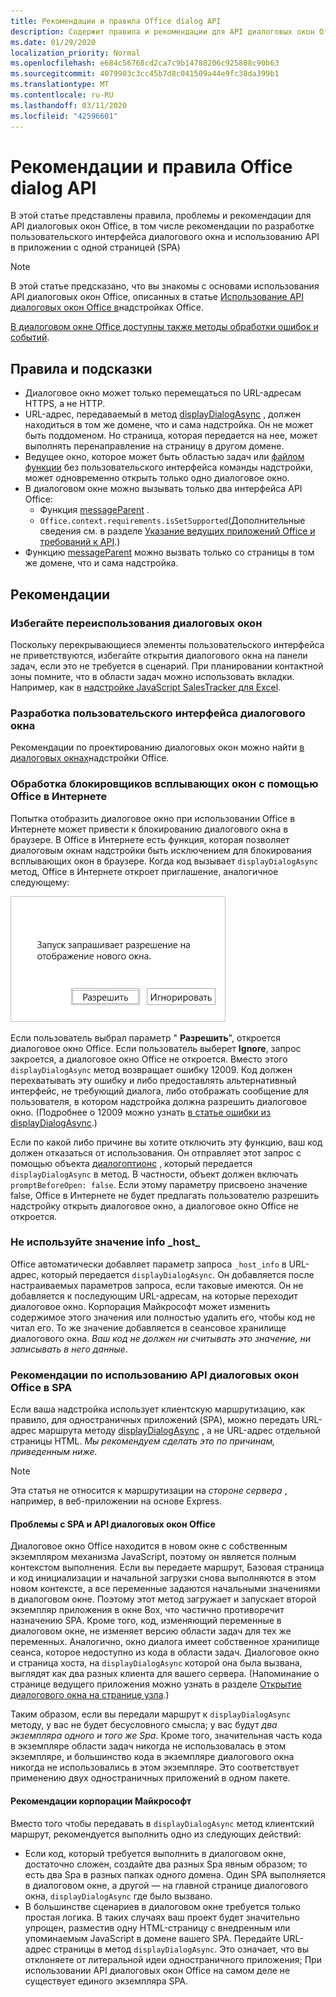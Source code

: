 ```yaml
---
title: Рекомендации и правила Office dialog API
description: Содержит правила и рекомендации для API диалоговых окон Office, такие как рекомендации для одностраничного приложения (SPA)
ms.date: 01/29/2020
localization_priority: Normal
ms.openlocfilehash: e684c56768cd2ca7c9b14788206c925808c90b63
ms.sourcegitcommit: 4079903c3cc45b7d8c041509a44e9fc38da399b1
ms.translationtype: MT
ms.contentlocale: ru-RU
ms.lasthandoff: 03/11/2020
ms.locfileid: "42596601"
---
```

# <a name="best-practices-and-rules-for-the-office-dialog-api"></a>Рекомендации и правила Office dialog API

В этой статье представлены правила, проблемы и рекомендации для API диалоговых окон Office, в том числе рекомендации по разработке пользовательского интерфейса диалогового окна и использованию API в приложении с одной страницей (SPA)

> [!NOTE]
> В этой статье предсказано, что вы знакомы с основами использования API диалоговых окон Office, описанных в статье [Использование API диалоговых окон Office в](dialog-api-in-office-add-ins.md)надстройках Office.
> 
> [В диалоговом окне Office доступны также методы обработки ошибок и событий](dialog-handle-errors-events.md).

## <a name="rules-and-gotchas"></a>Правила и подсказки

- Диалоговое окно может только перемещаться по URL-адресам HTTPS, а не HTTP.
- URL-адрес, передаваемый в метод [displayDialogAsync](/javascript/api/office/office.ui) , должен находиться в том же домене, что и сама надстройка. Он не может быть поддоменом. Но страница, которая передается на нее, может выполнять перенаправление на страницу в другом домене.
- Ведущее окно, которое может быть областью задач или [файлом функции](../reference/manifest/functionfile.md) без пользовательского интерфейса команды надстройки, может одновременно открыть только одно диалоговое окно.
- В диалоговом окне можно вызывать только два интерфейса API Office:
  - Функция [messageParent](/javascript/api/office/office.ui#messageparent-message-) .
  - `Office.context.requirements.isSetSupported`(Дополнительные сведения см. в разделе [Указание ведущих приложений Office и требований к API](specify-office-hosts-and-api-requirements.md).)
- Функцию [messageParent](/javascript/api/office/office.ui#messageparent-message-) можно вызвать только со страницы в том же домене, что и сама надстройка.

## <a name="best-practices"></a>Рекомендации

### <a name="avoid-overusing-dialog-boxes"></a>Избегайте переиспользования диалоговых окон

Поскольку перекрывающиеся элементы пользовательского интерфейса не приветствуются, избегайте открытия диалогового окна на панели задач, если это не требуется в сценарий. При планировании контактной зоны помните, что в области задач можно использовать вкладки. Например, как в [надстройке JavaScript SalesTracker для Excel](https://github.com/OfficeDev/Excel-Add-in-JavaScript-SalesTracker).

### <a name="designing-a-dialog-box-ui"></a>Разработка пользовательского интерфейса диалогового окна

Рекомендации по проектированию диалоговых окон можно найти [в диалоговых окнах](../design/dialog-boxes.md)надстройки Office.

### <a name="handling-pop-up-blockers-with-office-on-the-web"></a>Обработка блокировщиков всплывающих окон с помощью Office в Интернете

Попытка отобразить диалоговое окно при использовании Office в Интернете может привести к блокированию диалогового окна в браузере. В Office в Интернете есть функция, которая позволяет диалоговым окнам надстройки быть исключением для блокирования всплывающих окон в браузере. Когда код вызывает `displayDialogAsync` метод, Office в Интернете откроет приглашение, аналогичное следующему:

![Сообщение о том, что надстройка может быть создана для предотвращения блокирования всплывающих окон в браузере.](../images/dialog-prompt-before-open.png)

Если пользователь выбрал параметр " **Разрешить**", откроется диалоговое окно Office. Если пользователь выберет **Ignore**, запрос закроется, а диалоговое окно Office не откроется. Вместо этого `displayDialogAsync` метод возвращает ошибку 12009. Код должен перехватывать эту ошибку и либо предоставлять альтернативный интерфейс, не требующий диалога, либо отображать сообщение для пользователя, в котором надстройка должна разрешить диалоговое окно. (Подробнее о 12009 можно узнать [в статье ошибки из displayDialogAsync](dialog-handle-errors-events.md#errors-from-displaydialogasync).)

Если по какой либо причине вы хотите отключить эту функцию, ваш код должен отказаться от использования. Он отправляет этот запрос с помощью объекта [диалогоптионс](/javascript/api/office/office.dialogoptions) , который передается `displayDialogAsync` в метод. В частности, объект должен включать `promptBeforeOpen: false`. Если этому параметру присвоено значение false, Office в Интернете не будет предлагать пользователю разрешить надстройку открыть диалоговое окно, а диалоговое окно Office не откроется.

### <a name="do-not-use-the-_host_info-value"></a>Не используйте значение info \_host\_

Office автоматически добавляет параметр запроса `_host_info` в URL-адрес, который передается `displayDialogAsync`. Он добавляется после настраиваемых параметров запроса, если таковые имеются. Он не добавляется к последующим URL-адресам, на которые переходит диалоговое окно. Корпорация Майкрософт может изменить содержимое этого значения или полностью удалить его, чтобы код не читал его. То же значение добавляется в сеансовое хранилище диалогового окна. *Ваш код не должен ни считывать это значение, ни записывать в него данные*.

### <a name="best-practices-for-using-the-office-dialog-api-in-an-spa"></a>Рекомендации по использованию API диалоговых окон Office в SPA

Если ваша надстройка использует клиентскую маршрутизацию, как правило, для одностраничных приложений (SPA), можно передать URL-адрес маршрута методу [displayDialogAsync](/javascript/api/office/office.ui) , а не URL-адрес отдельной страницы HTML. *Мы рекомендуем сделать это по причинам, приведенным ниже.*

> [!NOTE]
> Эта статья не относится к маршрутизации на *стороне сервера* , например, в веб-приложении на основе Express.

#### <a name="problems-with-spas-and-the-office-dialog-api"></a>Проблемы с SPA и API диалоговых окон Office

Диалоговое окно Office находится в новом окне с собственным экземпляром механизма JavaScript, поэтому он является полным контекстом выполнения. Если вы передаете маршрут, Базовая страница и код инициализации и начальной загрузки снова выполняются в этом новом контексте, а все переменные задаются начальными значениями в диалоговом окне. Поэтому этот метод загружает и запускает второй экземпляр приложения в окне Box, что частично противоречит назначению SPA. Кроме того, код, изменяющий переменные в диалоговом окне, не изменяет версию области задач для тех же переменных. Аналогично, окно диалога имеет собственное хранилище сеанса, которое недоступно из кода в области задач. Диалоговое окно и страница хоста, на `displayDialogAsync` которой она была вызвана, выглядят как два разных клиента для вашего сервера. (Напоминание о странице ведущего приложения можно узнать в разделе [Открытие диалогового окна на странице узла](dialog-api-in-office-add-ins.md#open-a-dialog-box-from-a-host-page).)

Таким образом, если вы передали маршрут к `displayDialogAsync` методу, у вас не будет бесусловного смысла; у вас будут *два экземпляра одного и того же Spa*. Кроме того, значительная часть кода в экземпляре области задач никогда не использовалась в этом экземпляре, и большинство кода в экземпляре диалогового окна никогда не использовались в этом экземпляре. Это соответствует применению двух одностраничных приложений в одном пакете.

#### <a name="microsoft-recommendations"></a>Рекомендации корпорации Майкрософт

Вместо того чтобы передавать в `displayDialogAsync` метод клиентский маршрут, рекомендуется выполнить одно из следующих действий:

* Если код, который требуется выполнить в диалоговом окне, достаточно сложен, создайте два разных Spa явным образом; то есть два Spa в разных папках одного домена. Один SPA выполняется в диалоговом окне, а другой — на главной странице диалогового окна, `displayDialogAsync` где было вызвано. 
* В большинстве сценариев в диалоговом окне требуется только простая логика. В таких случаях ваш проект будет значительно упрощен, разместив одну HTML-страницу с внедренным или упоминаемым JavaScript в домене вашего SPA. Передайте URL-адрес страницы в метод `displayDialogAsync`. Это означает, что вы отклоняете от литеральной идеи одностраничного приложения; При использовании API диалоговых окон Office на самом деле не существует единого экземпляра SPA.
